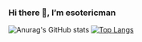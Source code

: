 ### Hi there 👋, I’m esotericman
![Anurag's GitHub stats](https://github-readme-stats.vercel.app/api?username=esotericman&theme=merko)
[![Top Langs](https://github-readme-stats.vercel.app/api/top-langs/?username=esotericman&theme=merko)](https://github.com/anuraghazra/github-readme-stats)
<!--
**flmelody/flmelody** is a ✨ _special_ ✨ repository because its `README.md` (this file) appears on your GitHub profile.

Here are some ideas to get you started:

- 🔭 I’m currently working on ...
- 🌱 I’m currently learning ...
- 👯 I’m looking to collaborate on ...
- 🤔 I’m looking for help with ...
- 💬 Ask me about ...
- 📫 How to reach me: ...
- 😄 Pronouns: ...
- ⚡ Fun fact: ...
-->
